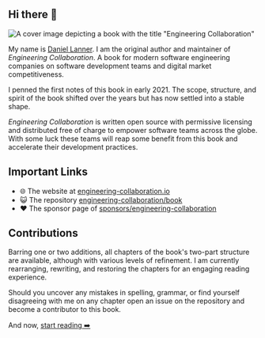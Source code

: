 ## Hi there 👋

![A cover image depicting a book with the title "Engineering Collaboration"](assets/cover.webp)

My name is [Daniel Lanner](https://github.com/daniellanner). I am the original author and maintainer of *Engineering Collaboration*. A book for modern software engineering companies on software development teams and digital market competitiveness.

I penned the first notes of this book in early 2021. The scope, structure, and spirit of the book shifted over the years but has now settled into a stable shape.

*Engineering Collaboration* is written open source with permissive licensing and distributed free of charge to empower software teams across the globe. With some luck these teams will reap some benefit from this book and accelerate their development practices.

## Important Links

- 🌐 The website at [engineering-collaboration.io](https://www.engineering-collaboration.io/)
- 😺 The repository [engineering-collaboration/book](https://github.com/engineering-collaboration/book)
- ❤️ The sponsor page of [sponsors/engineering-collaboration](https://github.com/sponsors/engineering-collaboration)

## Contributions

Barring one or two additions, all chapters of the book's two-part structure are available, although with various levels of refinement. I am currently rearranging, rewriting, and restoring the chapters for an engaging reading experience.

Should you uncover any mistakes in spelling, grammar, or find yourself disagreeing with me on any chapter open an issue on the repository and become a contributor to this book.

And now, [start reading ➡️](https://www.engineering-collaboration.io/book/)

